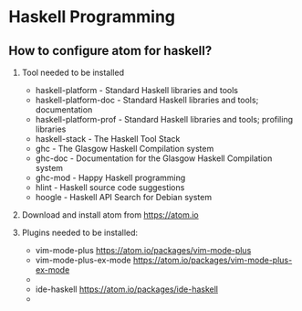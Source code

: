 # Haskell Programming
## How to configure atom for haskell?
1. Tool needed to be installed
	* haskell-platform - Standard Haskell libraries and tools
	* haskell-platform-doc - Standard Haskell libraries and tools; documentation
	* haskell-platform-prof - Standard Haskell libraries and tools; profiling libraries
	* haskell-stack - The Haskell Tool Stack
	* ghc - The Glasgow Haskell Compilation system
	* ghc-doc - Documentation for the Glasgow Haskell Compilation system
	* ghc-mod - Happy Haskell programming
	* hlint - Haskell source code suggestions
	* hoogle - Haskell API Search for Debian system
	
2. Download and install atom from https://atom.io

3. Plugins needed to be installed:
	* vim-mode-plus https://atom.io/packages/vim-mode-plus
	* vim-mode-plus-ex-mode https://atom.io/packages/vim-mode-plus-ex-mode
	* 
	* ide-haskell https://atom.io/packages/ide-haskell
	* 
